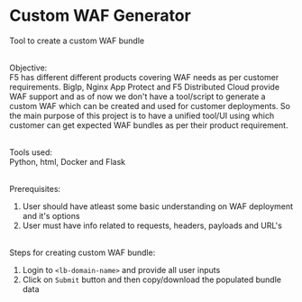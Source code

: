 # Custom WAF Generator
Tool to create a custom WAF bundle
<br><br>

Objective:<br>
F5 has different different products covering WAF needs as per customer requirements. BigIp, Nginx App Protect and F5 Distributed Cloud provide WAF support and as of now
we don't have a tool/script to generate a custom WAF which can be created and used for customer deployments. So the main purpose of this project is to have a unified
tool/UI using which customer can get expected WAF bundles as per their product requirement.
<br><br>

Tools used:<br>
Python, html, Docker and Flask
<br><br>

Prerequisites:
1. User should have atleast some basic understanding on WAF deployment and it's options
2. User must have info related to requests, headers, payloads and URL's
<br><br>

Steps for creating custom WAF bundle:
1. Login to `<lb-domain-name>` and provide all user inputs
2. Click on `Submit` button and then copy/download the populated bundle data
